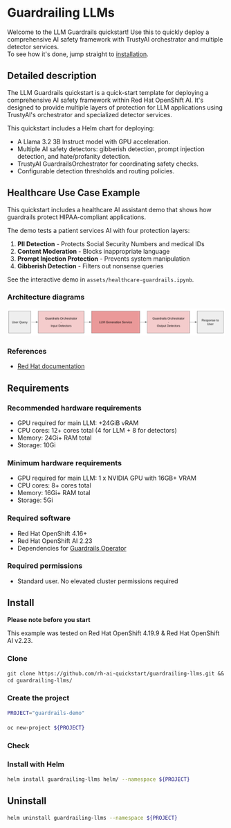 # Guardrailing LLMs

Welcome to the LLM Guardrails quickstart!
Use this to quickly deploy a comprehensive AI safety framework with TrustyAI orchestrator and multiple detector services.  
To see how it's done, jump straight to [installation](#install). 

## Detailed description 

The LLM Guardrails quickstart is a quick-start template for deploying a comprehensive AI safety framework within Red Hat OpenShift AI. It's designed to provide multiple layers of protection for LLM applications using TrustyAI's orchestrator and specialized detector services.

This quickstart includes a Helm chart for deploying:

- A Llama 3.2 3B Instruct model with GPU acceleration.
- Multiple AI safety detectors: gibberish detection, prompt injection detection, and hate/profanity detection.
- TrustyAI GuardrailsOrchestrator for coordinating safety checks.
- Configurable detection thresholds and routing policies.

## Healthcare Use Case Example

This quickstart includes a healthcare AI assistant demo that shows how guardrails protect HIPAA-compliant applications.

The demo tests a patient services AI with four protection layers:
1. **PII Detection** - Protects Social Security Numbers and medical IDs
2. **Content Moderation** - Blocks inappropriate language  
3. **Prompt Injection Protection** - Prevents system manipulation
4. **Gibberish Detection** - Filters out nonsense queries

See the interactive demo in `assets/healthcare-guardrails.ipynb`.

### Architecture diagrams

![architecture.png](assets/images/architecture.png)

### References 

- [Red Hat documentation](https://docs.redhat.com/en/documentation/red_hat_openshift_ai_self-managed/2.23/html/monitoring_data_science_models/configuring-the-guardrails-orchestrator-service_monitor)

## Requirements 

### Recommended hardware requirements 

- GPU required for main LLM: +24GiB vRAM
- CPU cores: 12+ cores total (4 for LLM + 8 for detectors)
- Memory: 24Gi+ RAM total
- Storage: 10Gi

### Minimum hardware requirements 

- GPU required for main LLM: 1 x NVIDIA GPU with 16GB+ VRAM  
- CPU cores: 8+ cores total
- Memory: 16Gi+ RAM total
- Storage: 5Gi 

### Required software  

- Red Hat OpenShift 4.16+
- Red Hat OpenShift AI 2.23
- Dependencies for [Guardrails Operator](https://docs.redhat.com/en/documentation/red_hat_openshift_ai_self-managed/2.23/html/monitoring_data_science_models/configuring-the-guardrails-orchestrator-service_monitor)

### Required permissions

- Standard user. No elevated cluster permissions required

## Install

**Please note before you start**

This example was tested on Red Hat OpenShift 4.19.9 & Red Hat OpenShift AI v2.23.  

### Clone

```
git clone https://github.com/rh-ai-quickstart/guardrailing-llms.git && cd guardrailing-llms/  
```

### Create the project

```bash
PROJECT="guardrails-demo"

oc new-project ${PROJECT}
``` 

### Check 

### Install with Helm

```bash
helm install guardrailing-llms helm/ --namespace ${PROJECT} 
```

## Uninstall

```bash
helm uninstall guardrailing-llms --namespace ${PROJECT} 
```
